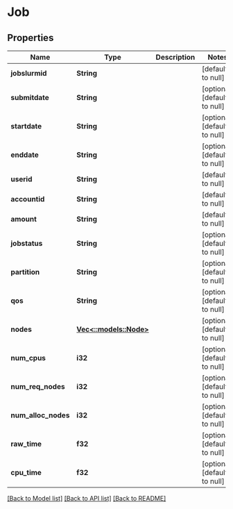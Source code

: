 # Job

## Properties
Name | Type | Description | Notes
------------ | ------------- | ------------- | -------------
**jobslurmid** | **String** |  | [default to null]
**submitdate** | **String** |  | [optional] [default to null]
**startdate** | **String** |  | [optional] [default to null]
**enddate** | **String** |  | [optional] [default to null]
**userid** | **String** |  | [default to null]
**accountid** | **String** |  | [default to null]
**amount** | **String** |  | [default to null]
**jobstatus** | **String** |  | [optional] [default to null]
**partition** | **String** |  | [optional] [default to null]
**qos** | **String** |  | [optional] [default to null]
**nodes** | [**Vec<::models::Node>**](Node.md) |  | [optional] [default to null]
**num_cpus** | **i32** |  | [optional] [default to null]
**num_req_nodes** | **i32** |  | [optional] [default to null]
**num_alloc_nodes** | **i32** |  | [optional] [default to null]
**raw_time** | **f32** |  | [optional] [default to null]
**cpu_time** | **f32** |  | [optional] [default to null]

[[Back to Model list]](../README.md#documentation-for-models) [[Back to API list]](../README.md#documentation-for-api-endpoints) [[Back to README]](../README.md)


